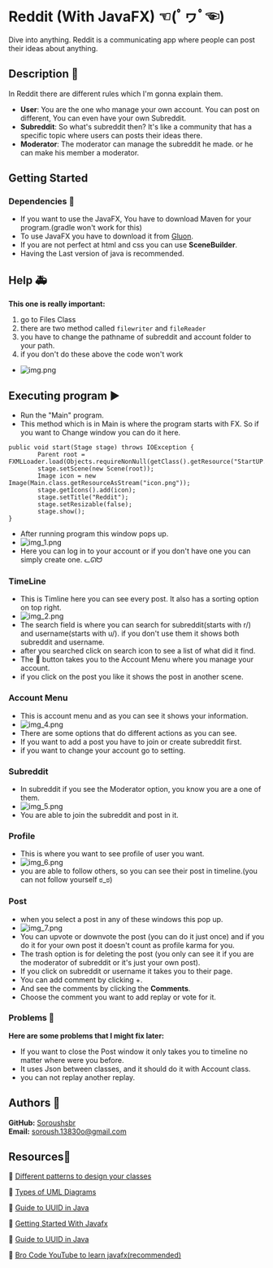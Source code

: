 # Reddit (With JavaFX) ☜(ﾟヮﾟ☜)

Dive into anything. Reddit is a communicating app where people can post their ideas about anything.

## Description 📖

In Reddit there are different rules which I'm gonna explain them.
* **User**: You are the one who manage your own account. You can post on different, You can even have your own Subreddit.
* **Subreddit**: So what's subreddit then? It's like a community that has a specific topic where users can posts their ideas there.
* **Moderator**: The moderator can manage the subreddit he made. or he can make his member a moderator.

## Getting Started

### Dependencies 🍔

* If you want to use the JavaFX, You have to download Maven for your program.(gradle won't work for this)
* To use JavaFX you have to download it from [Gluon](https://gluonhq.com/products/javafx/).
* If you are not perfect at html and css you can use **SceneBuilder**.
* Having the Last version of java is recommended.

## Help 🚑
**This one is really important:**
1. go to Files Class
2. there are two method called `filewriter` and `fileReader`
3. you have to change the pathname of subreddit and account folder to your path.
4. if you don't do these above the code won't work
* ![img.png](img.png)

## Executing program ▶

* Run the "Main" program.
* This method which is in Main is where the program starts with FX. So if you want to Change window you can do it here.
```
public void start(Stage stage) throws IOException {
        Parent root = FXMLLoader.load(Objects.requireNonNull(getClass().getResource("StartUP.fxml")));
        stage.setScene(new Scene(root));
        Image icon = new Image(Main.class.getResourceAsStream("icon.png"));
        stage.getIcons().add(icon);
        stage.setTitle("Reddit");
        stage.setResizable(false);
        stage.show();
}
```

* After running program this window pops up.
* ![img_1.png](img_1.png)
* Here you can log in to your account or if you don't have one you can simply create one. ᓚᘏᗢ
### TimeLine
* This is Timline here you can see every post. It also has a sorting option on top right.
* ![img_2.png](img_2.png)
* The search field is where you can search for subreddit(starts with r/) and username(starts with u/). if you don't use them it shows both subreddit and username.
* after you searched click on search icon to see a list of what did it find.
* The 👤 button takes you to the Account Menu where you manage your account.
* if you click on the post you like it shows the post in another scene.
### Account Menu
* This is account menu and as you can see it shows your information.
* ![img_4.png](img_4.png)
* There are some options that do different actions as you can see.
* If you want to add a post you have to join or create subreddit first.
* if you want to change your account go to setting.
### Subreddit
* In subreddit if you see the Moderator option, you know you are a one of them.
* ![img_5.png](img_5.png)
* You are able to join the subreddit and post in it.
### Profile
* This is where you want to see profile of user you want.
* ![img_6.png](img_6.png)
* you are able to follow others, so you can see their post in timeline.(you can not follow yourself ಠ_ಠ)
### Post
* when you select a post in any of these windows this pop up.
* ![img_7.png](img_7.png)
* You can upvote or downvote the post (you can do it just once) and if you do it for your own post it doesn't count as profile karma for you.
* The trash option is for deleting the post (you only can see it if you are the moderator of subreddit or it's just your own post).
* If you click on subreddit or username it takes you to their page.
* You can add comment by clicking +.
* And see the comments by clicking the **Comments**.
* Choose the comment you want to add replay or vote for it.

### Problems 🐞
**Here are some problems that I might fix later:**
* If you want to close the Post window it only takes you to timeline no matter where were you before.
* It uses Json between classes, and it should do it with Account class.
* you can not replay another replay.

## Authors 📝

**GitHub:** [Soroushsbr](https://github.com/Soroushsbr)  
**Email:** soroush.13830o@gmail.com

## Resources🧱

🔗 [Different patterns to design your classes](https://refactoring.guru/design-patterns/catalog)

🔗 [Types of UML Diagrams](https://www.lucidchart.com/blog/types-of-UML-diagrams)

🔗 [Guide to UUID in Java](https://www.baeldung.com/java-uuid)

🔗 [Getting Started With Javafx](https://openjfx.io/openjfx-docs/)

🔗 [Guide to UUID in Java](https://www.baeldung.com/java-uuid)

🔗 [Bro Code YouTube to learn javafx(recommended)](https://youtube.com/playlist?list=PLZPZq0r_RZOM-8vJA3NQFZB7JroDcMwev&si=mYJP3AoyxC08zqMs)